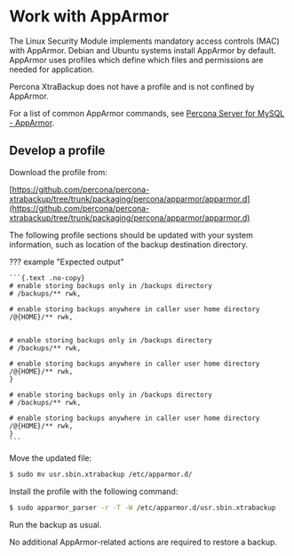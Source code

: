 # Work with AppArmor

The Linux Security Module implements mandatory access controls (MAC) with AppArmor. Debian and Ubuntu systems install AppArmor by default. AppArmor uses profiles which define which files and permissions are needed for application.

Percona XtraBackup does not have a profile and is not confined by AppArmor.

For a list of common AppArmor commands, see [Percona Server for MySQL - AppArmor].

## Develop a profile

Download the profile from:

[https://github.com/percona/percona-xtrabackup/tree/trunk/packaging/percona/apparmor/apparmor.d](https://github.com/percona/percona-xtrabackup/tree/trunk/packaging/percona/apparmor/apparmor.d)

The following profile sections should be updated with your system information, such as location of the backup destination directory.

??? example "Expected output"

    ```{.text .no-copy}
    # enable storing backups only in /backups directory
    # /backups/** rwk,

    # enable storing backups anywhere in caller user home directory
    /@{HOME}/** rwk,


    # enable storing backups only in /backups directory
    # /backups/** rwk,

    # enable storing backups anywhere in caller user home directory
    /@{HOME}/** rwk,
    }

    # enable storing backups only in /backups directory
    # /backups/** rwk,

    # enable storing backups anywhere in caller user home directory
    /@{HOME}/** rwk,
    }
    ```

Move the updated file:

```{.bash data-prompt="$"}
$ sudo mv usr.sbin.xtrabackup /etc/apparmor.d/
```

Install the profile with the following command:

```{.bash data-prompt="$"}
$ sudo apparmor_parser -r -T -W /etc/apparmor.d/usr.sbin.xtrabackup
```

Run the backup as usual.

No additional AppArmor-related actions are required to restore a backup.

[Percona Server for MySQL - AppArmor]: https://docs.percona.com/percona-server/innovation-release/apparmor.html